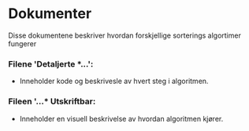 # Dokumenter
Disse dokumentene beskriver hvordan forskjellige sorterings algortimer fungerer

### Filene 'Detaljerte \*...':
 * Inneholder kode og beskrivesle av hvert steg i algoritmen.

### Fileen '...\* Utskriftbar:
 * Inneholder en visuell beskrivelse av hvordan algoritmen kjører.

